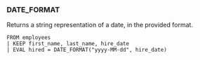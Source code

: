 <!--
This is generated by ESQL's AbstractFunctionTestCase. Do no edit it. See ../README.md for how to regenerate it.
-->

### DATE_FORMAT
Returns a string representation of a date, in the provided format.

```
FROM employees
| KEEP first_name, last_name, hire_date
| EVAL hired = DATE_FORMAT("yyyy-MM-dd", hire_date)
```
